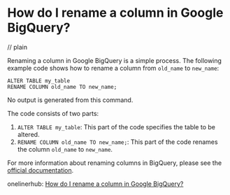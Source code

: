 # How do I rename a column in Google BigQuery?
// plain

Renaming a column in Google BigQuery is a simple process. The following example code shows how to rename a column from `old_name` to `new_name`:

```
ALTER TABLE my_table
RENAME COLUMN old_name TO new_name;
```

No output is generated from this command.

The code consists of two parts:
1. `ALTER TABLE my_table`: This part of the code specifies the table to be altered.
2. `RENAME COLUMN old_name TO new_name;`: This part of the code renames the column `old_name` to `new_name`.

For more information about renaming columns in BigQuery, please see the [official documentation](https://cloud.google.com/bigquery/docs/reference/standard-sql/data-manipulation-language#rename_column).

onelinerhub: [How do I rename a column in Google BigQuery?](https://onelinerhub.com/google-big-query/how-do-i-rename-a-column-in-google-bigquery)